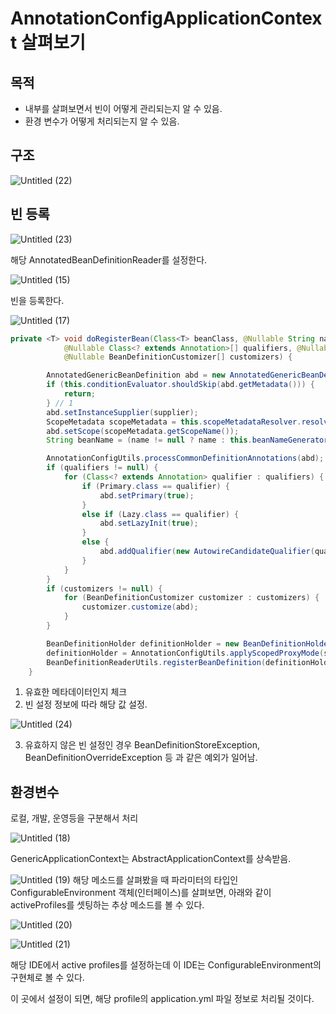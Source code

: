 # AnnotationConfigApplicationContext 살펴보기
## 목적

- 내부를 살펴보면서 빈이 어떻게 관리되는지 알 수 있음.
- 환경 변수가 어떻게 처리되는지 알 수 있음.

## 구조

![Untitled (22)](https://user-images.githubusercontent.com/25525648/121211649-9c319e80-c8b7-11eb-90e1-b593a08dd4c2.png)
## 빈 등록

![Untitled (23)](https://user-images.githubusercontent.com/25525648/121212188-14985f80-c8b8-11eb-9295-d3e6f1b6bab3.png)

해당 AnnotatedBeanDefinitionReader를 설정한다.

![Untitled (15)](https://user-images.githubusercontent.com/25525648/121211476-786e5880-c8b7-11eb-9740-89f899413331.png)

빈을 등록한다.


![Untitled (17)](https://user-images.githubusercontent.com/25525648/121211449-72787780-c8b7-11eb-9be6-d5583f2ffdd7.png)

```java
private <T> void doRegisterBean(Class<T> beanClass, @Nullable String name,
			@Nullable Class<? extends Annotation>[] qualifiers, @Nullable Supplier<T> supplier,
			@Nullable BeanDefinitionCustomizer[] customizers) {

		AnnotatedGenericBeanDefinition abd = new AnnotatedGenericBeanDefinition(beanClass);
		if (this.conditionEvaluator.shouldSkip(abd.getMetadata())) { 
			return;
		} // 1
		abd.setInstanceSupplier(supplier); 
		ScopeMetadata scopeMetadata = this.scopeMetadataResolver.resolveScopeMetadata(abd);
		abd.setScope(scopeMetadata.getScopeName());
		String beanName = (name != null ? name : this.beanNameGenerator.generateBeanName(abd, this.registry));

		AnnotationConfigUtils.processCommonDefinitionAnnotations(abd);
		if (qualifiers != null) {
			for (Class<? extends Annotation> qualifier : qualifiers) {
				if (Primary.class == qualifier) {
					abd.setPrimary(true);
				}
				else if (Lazy.class == qualifier) {
					abd.setLazyInit(true);
				}
				else {
					abd.addQualifier(new AutowireCandidateQualifier(qualifier));
				}
			}
		}
		if (customizers != null) {
			for (BeanDefinitionCustomizer customizer : customizers) {
				customizer.customize(abd);
			}
		}

		BeanDefinitionHolder definitionHolder = new BeanDefinitionHolder(abd, beanName);
		definitionHolder = AnnotationConfigUtils.applyScopedProxyMode(scopeMetadata, definitionHolder, this.registry);
		BeanDefinitionReaderUtils.registerBeanDefinition(definitionHolder, this.registry); // 3
	}
```

1. 유효한 메타데이터인지 체크
2. 빈 설정 정보에 따라 해당 값 설정.

![Untitled (24)](https://user-images.githubusercontent.com/25525648/121212193-1530f600-c8b8-11eb-859a-baaf6f6b796a.png)

3. 유효하지 않은 빈 설정인 경우 BeanDefinitionStoreException, BeanDefinitionOverrideException 등 과 같은 예외가 일어남.

## 환경변수

로컬, 개발, 운영등을 구분해서 처리

![Untitled (18)](https://user-images.githubusercontent.com/25525648/121211431-70aeb400-c8b7-11eb-90da-81465c8d2d09.png)

GenericApplicationContext는 AbstractApplicationContext를 상속받음.

![Untitled (19)](https://user-images.githubusercontent.com/25525648/121211419-6e4c5a00-c8b7-11eb-9d8d-76ea1040c93b.png)
해당 메소드를 살펴봤을 때 파라미터의 타입인 ConfigurableEnvironment 객체(인터페이스)를 살펴보면, 아래와 같이 activeProfiles를 셋팅하는 추상 메소드를 볼 수 있다.

![Untitled (20)](https://user-images.githubusercontent.com/25525648/121211404-6bea0000-c8b7-11eb-960a-98e4d9784522.png)


![Untitled (21)](https://user-images.githubusercontent.com/25525648/121211380-67254c00-c8b7-11eb-99ff-69962e350c71.png)

해당 IDE에서 active profiles를 설정하는데 이 IDE는 ConfigurableEnvironment의 구현체로 볼 수 있다.

이 곳에서 설정이 되면, 해당 profile의 application.yml 파일 정보로 처리될 것이다.